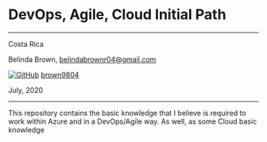 # DevOps, Agile, Cloud Initial Path

----------

Costa Rica

Belinda Brown, belindabrownr04@gmail.com

[![GitHub](https://badgen.net/badge/icon/github?icon=github&label)](https://github.com) [brown9804](https://github.com/brown9804)

July, 2020

----------



This repository contains the basic knowledge that I believe is required to work within Azure and in a DevOps/Agile way. As well, as some Cloud basic knowledge
